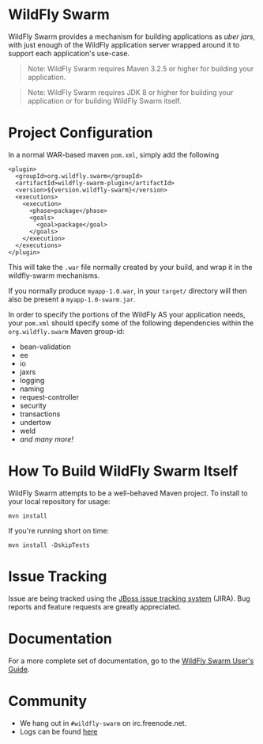 
# WildFly Swarm

WildFly Swarm provides a mechanism for building
applications as *uber jars*, with just enough of the
WildFly application server wrapped around it to support
each application's use-case.

> Note: WildFly Swarm requires Maven 3.2.5 or higher for building your application.

> Note: WildFly Swarm requires JDK 8 or higher for building your application
> or for building WildFly Swarm itself.

# Project Configuration

In a normal WAR-based maven `pom.xml`, simply add the following

    <plugin>
      <groupId>org.wildfly.swarm</groupId>
      <artifactId>wildfly-swarm-plugin</artifactId>
      <version>${version.wildfly-swarm}</version>
      <executions>
        <execution>
          <phase>package</phase>
          <goals>
            <goal>package</goal>
          </goals>
        </execution>
      </executions>
    </plugin>

This will take the `.war` file normally created by your build, and wrap
it in the wildfly-swarm mechanisms.

If you normally produce `myapp-1.0.war`, in your `target/` directory will
then also be present a `myapp-1.0-swarm.jar`.

In order to specify the portions of the WildFly AS your application needs,
your `pom.xml` should specify some of the following dependencies within
the `org.wildfly.swarm` Maven group-id:

* bean-validation
* ee
* io
* jaxrs
* logging
* naming
* request-controller
* security
* transactions
* undertow
* weld
* _and many more!_

# How To Build WildFly Swarm Itself

WildFly Swarm attempts to be a well-behaved Maven project. To install to your local repository for usage:

    mvn install

If you're running short on time:

    mvn install -DskipTests

# Issue Tracking

Issue are being tracked using the [JBoss issue tracking system](https://issues.jboss.org/secure/RapidBoard.jspa?rapidView=2972) (JIRA). Bug reports and feature requests are greatly appreciated.

# Documentation

For a more complete set of documentation, go to the [WildFly Swarm User's
Guide](https://wildfly-swarm.gitbooks.io/wildfly-swarm-users-guide/).

# Community

* We hang out in `#wildfly-swarm` on irc.freenode.net.
* Logs can be found [here](http://transcripts.jboss.org/channel/irc.freenode.org/%23wildfly-swarm/)

